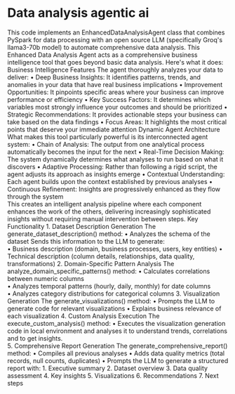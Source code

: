 # Data analysis agentic ai
 This code implements an EnhancedDataAnalysisAgent class that combines PySpark for  data processing with an open source LLM (specifically Groq's llama3-70b model) to  automate comprehensive data analysis.
This Enhanced Data Analysis Agent acts as a comprehensive business intelligence tool 
that goes beyond basic data analysis. Here's what it does: 
Business Intelligence Features 
    The agent thoroughly analyzes your data to deliver: 
        • Deep Business Insights: It identifies patterns, trends, and anomalies in your data 
        that have real business implications 
        • Improvement Opportunities: It pinpoints specific areas where your business can 
        improve performance or efficiency 
        • Key Success Factors: It determines which variables most strongly influence your 
        outcomes and should be prioritized 
        • Strategic Recommendations: It provides actionable steps your business can take 
        based on the data findings 
        • Focus Areas: It highlights the most critical points that deserve your immediate 
        attention 
Dynamic Agent Architecture 
    What makes this tool particularly powerful is its interconnected agent system: 
        • Chain of Analysis: The output from one analytical process automatically 
        becomes the input for the next 
        • Real-Time Decision Making: The system dynamically determines what analyses 
        to run based on what it discovers 
        • Adaptive Processing: Rather than following a rigid script, the agent adjusts its 
        approach as insights emerge 
        • Contextual Understanding: Each agent builds upon the context established by 
        previous analyses 
        • Continuous Refinement: Insights are progressively enhanced as they flow 
        through the system  
    This creates an intelligent analysis pipeline where each component enhances the work 
    of the others, delivering increasingly sophisticated insights without requiring manual 
    intervention between steps. 
Key Functionality 
    1. Dataset Description Generation 
        The generate_dataset_description() method: 
        • Analyzes the schema of the dataset 
        Sends this information to the LLM to generate:  
        • Business description (domain, business processes, users, key entities) 
        • Technical description (column details, relationships, data quality, 
        transformations) 
    2. Domain-Specific Pattern Analysis 
    The analyze_domain_specific_patterns() method: 
        • Calculates correlations between numeric columns  
        • Analyzes temporal patterns (hourly, daily, monthly) for date columns  
        • Analyzes category distributions for categorical columns 
        3. Visualization Generation 
    The generate_visualizations() method: 
        • Prompts the LLM to generate code for relevant visualizations 
        • Explains business relevance of each visualization 
    4. Custom Analysis Execution 
        The execute_custom_analysis() method: 
        • Executes the visualization generation code in local environment and analyses it 
        to understand trends, correlations and to get insights.  
    5. Comprehensive Report Generation 
        The generate_comprehensive_report() method: 
        • Compiles all previous analyses 
        • Adds data quality metrics (total records, null counts, duplicates) 
        • Prompts the LLM to generate a structured report with: 
            1. Executive summary 
            2. Dataset overview 
            3. Data quality assessment 
            4. Key insights 
            5. Visualizations 
            6. Recommendations 
            7. Next steps